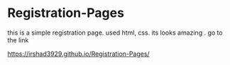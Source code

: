 # Registration-Pages
this is a simple registration page. used html, css. its looks amazing . go to the link

https://irshad3929.github.io/Registration-Pages/
